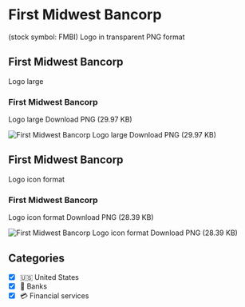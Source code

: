 # First Midwest Bancorp
 (stock symbol: FMBI) Logo in transparent PNG format

## First Midwest Bancorp
 Logo large

### First Midwest Bancorp
 Logo large Download PNG (29.97 KB)

![First Midwest Bancorp
 Logo large Download PNG (29.97 KB)](/img/orig/FMBI_BIG-d5c7e96a.png)

## First Midwest Bancorp
 Logo icon format

### First Midwest Bancorp
 Logo icon format Download PNG (28.39 KB)

![First Midwest Bancorp
 Logo icon format Download PNG (28.39 KB)](/img/orig/FMBI-f6556f75.png)



## Categories
- [x] 🇺🇸 United States
- [x] 🏦 Banks
- [x] 💳 Financial services
